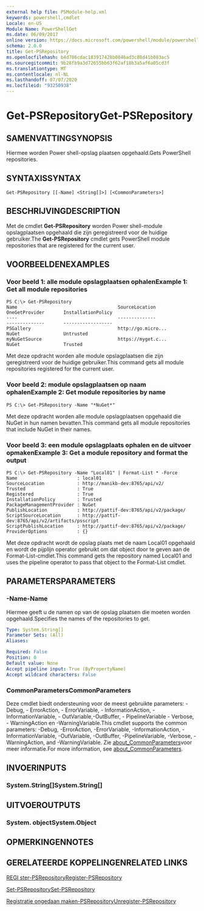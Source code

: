 ```yaml
---
external help file: PSModule-help.xml
keywords: powershell,cmdlet
Locale: en-US
Module Name: PowerShellGet
ms.date: 06/09/2017
online version: https://docs.microsoft.com/powershell/module/powershellget/get-psrepository?view=powershell-6&WT.mc_id=ps-gethelp
schema: 2.0.0
title: Get-PSRepository
ms.openlocfilehash: b4d786cdac183917428b0846ad3c88d41b083ac5
ms.sourcegitcommit: 9b28fb9a3d72655bb63f62af18b3a5af6a05cd3f
ms.translationtype: MT
ms.contentlocale: nl-NL
ms.lasthandoff: 07/07/2020
ms.locfileid: "93250938"
---
```

# <span data-ttu-id="52b35-103">Get-PSRepository</span><span class="sxs-lookup"><span data-stu-id="52b35-103">Get-PSRepository</span></span>

## <span data-ttu-id="52b35-104">SAMENVATTING</span><span class="sxs-lookup"><span data-stu-id="52b35-104">SYNOPSIS</span></span>
<span data-ttu-id="52b35-105">Hiermee worden Power shell-opslag plaatsen opgehaald.</span><span class="sxs-lookup"><span data-stu-id="52b35-105">Gets PowerShell repositories.</span></span>

## <span data-ttu-id="52b35-106">SYNTAXIS</span><span class="sxs-lookup"><span data-stu-id="52b35-106">SYNTAX</span></span>

```
Get-PSRepository [[-Name] <String[]>] [<CommonParameters>]
```

## <span data-ttu-id="52b35-107">BESCHRIJVING</span><span class="sxs-lookup"><span data-stu-id="52b35-107">DESCRIPTION</span></span>

<span data-ttu-id="52b35-108">Met de cmdlet **Get-PSRepository** worden Power shell-module opslagplaatsen opgehaald die zijn geregistreerd voor de huidige gebruiker.</span><span class="sxs-lookup"><span data-stu-id="52b35-108">The **Get-PSRepository** cmdlet gets PowerShell module repositories that are registered for the current user.</span></span>

## <span data-ttu-id="52b35-109">VOORBEELDEN</span><span class="sxs-lookup"><span data-stu-id="52b35-109">EXAMPLES</span></span>

### <span data-ttu-id="52b35-110">Voor beeld 1: alle module opslagplaatsen ophalen</span><span class="sxs-lookup"><span data-stu-id="52b35-110">Example 1: Get all module repositories</span></span>

```
PS C:\> Get-PSRepository
Name                                     SourceLocation                                     OneGetProvider       InstallationPolicy
----                                     --------------                                     --------------       ------------------
PSGallery                                http://go.micro...                                 NuGet                Untrusted
myNuGetSource                            https://myget.c...                                 NuGet                Trusted
```

<span data-ttu-id="52b35-111">Met deze opdracht worden alle module opslagplaatsen die zijn geregistreerd voor de huidige gebruiker.</span><span class="sxs-lookup"><span data-stu-id="52b35-111">This command gets all module repositories registered for the current user.</span></span>

### <span data-ttu-id="52b35-112">Voor beeld 2: module opslagplaatsen op naam ophalen</span><span class="sxs-lookup"><span data-stu-id="52b35-112">Example 2: Get module repositories by name</span></span>

```
PS C:\> Get-PSRepository -Name "*NuGet*"
```

<span data-ttu-id="52b35-113">Met deze opdracht worden alle module opslagplaatsen opgehaald die NuGet in hun namen bevatten.</span><span class="sxs-lookup"><span data-stu-id="52b35-113">This command gets all module repositories that include NuGet in their names.</span></span>

### <span data-ttu-id="52b35-114">Voor beeld 3: een module opslagplaats ophalen en de uitvoer opmaken</span><span class="sxs-lookup"><span data-stu-id="52b35-114">Example 3: Get a module repository and format the output</span></span>

```
PS C:\> Get-PSRepository -Name "Local01" | Format-List * -Force
Name                      : local01
SourceLocation            : http://manikb-dev:8765/api/v2/
Trusted                   : True
Registered                : True
InstallationPolicy        : Trusted
PackageManagementProvider : NuGet
PublishLocation           : http://pattif-dev:8765/api/v2/package/
ScriptSourceLocation      : http://pattif-dev:8765/api/v2/artifacts/psscript
ScriptPublishLocation     : http://pattif-dev:8765/api/v2/package/
ProviderOptions           : {}
```

<span data-ttu-id="52b35-115">Met deze opdracht wordt de opslag plaats met de naam Local01 opgehaald en wordt de pijplijn operator gebruikt om dat object door te geven aan de Format-List-cmdlet.</span><span class="sxs-lookup"><span data-stu-id="52b35-115">This command gets the repository named Local01 and uses the pipeline operator to pass that object to the Format-List cmdlet.</span></span>

## <span data-ttu-id="52b35-116">PARAMETERS</span><span class="sxs-lookup"><span data-stu-id="52b35-116">PARAMETERS</span></span>

### <span data-ttu-id="52b35-117">-Name</span><span class="sxs-lookup"><span data-stu-id="52b35-117">-Name</span></span>

<span data-ttu-id="52b35-118">Hiermee geeft u de namen op van de opslag plaatsen die moeten worden opgehaald.</span><span class="sxs-lookup"><span data-stu-id="52b35-118">Specifies the names of the repositories to get.</span></span>

```yaml
Type: System.String[]
Parameter Sets: (All)
Aliases:

Required: False
Position: 0
Default value: None
Accept pipeline input: True (ByPropertyName)
Accept wildcard characters: False
```

### <span data-ttu-id="52b35-119">CommonParameters</span><span class="sxs-lookup"><span data-stu-id="52b35-119">CommonParameters</span></span>

<span data-ttu-id="52b35-120">Deze cmdlet biedt ondersteuning voor de meest gebruikte parameters: -Debug, - ErrorAction, - ErrorVariable, - InformationAction, -InformationVariable, - OutVariable,-OutBuffer, - PipelineVariable - Verbose, - WarningAction en -WarningVariable.</span><span class="sxs-lookup"><span data-stu-id="52b35-120">This cmdlet supports the common parameters: -Debug, -ErrorAction, -ErrorVariable, -InformationAction, -InformationVariable, -OutVariable, -OutBuffer, -PipelineVariable, -Verbose, -WarningAction, and -WarningVariable.</span></span> <span data-ttu-id="52b35-121">Zie [about_CommonParameters](https://go.microsoft.com/fwlink/?LinkID=113216)voor meer informatie.</span><span class="sxs-lookup"><span data-stu-id="52b35-121">For more information, see [about_CommonParameters](https://go.microsoft.com/fwlink/?LinkID=113216).</span></span>

## <span data-ttu-id="52b35-122">INVOER</span><span class="sxs-lookup"><span data-stu-id="52b35-122">INPUTS</span></span>

### <span data-ttu-id="52b35-123">System.String[]</span><span class="sxs-lookup"><span data-stu-id="52b35-123">System.String[]</span></span>

## <span data-ttu-id="52b35-124">UITVOER</span><span class="sxs-lookup"><span data-stu-id="52b35-124">OUTPUTS</span></span>

### <span data-ttu-id="52b35-125">System. object</span><span class="sxs-lookup"><span data-stu-id="52b35-125">System.Object</span></span>

## <span data-ttu-id="52b35-126">OPMERKINGEN</span><span class="sxs-lookup"><span data-stu-id="52b35-126">NOTES</span></span>

## <span data-ttu-id="52b35-127">GERELATEERDE KOPPELINGEN</span><span class="sxs-lookup"><span data-stu-id="52b35-127">RELATED LINKS</span></span>

[<span data-ttu-id="52b35-128">REGI ster-PSRepository</span><span class="sxs-lookup"><span data-stu-id="52b35-128">Register-PSRepository</span></span>](Register-PSRepository.md)

[<span data-ttu-id="52b35-129">Set-PSRepository</span><span class="sxs-lookup"><span data-stu-id="52b35-129">Set-PSRepository</span></span>](Set-PSRepository.md)

[<span data-ttu-id="52b35-130">Registratie ongedaan maken-PSRepository</span><span class="sxs-lookup"><span data-stu-id="52b35-130">Unregister-PSRepository</span></span>](Unregister-PSRepository.md)
